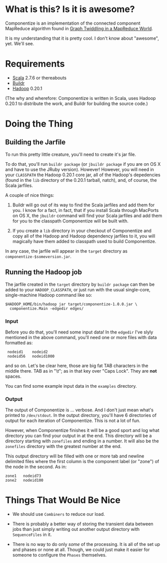 # What is this? Is it is awesome?

Componentize is an implementation of the connected component MapReduce
algorithm found in [Graph Twiddling in a MapReduce
World](http://www2.computer.org/portal/web/csdl/doi/10.1109/MCSE.2009.120).

It is my understanding that it is pretty cool. I don't know about
"awesome", yet. We'll see.

# Requirements
* [Scala](http://www.scala-lang.org/) 2.7.6 or thereabouts
* [Buildr](http://buildr.apache.org/)
* [Hadoop](http://hadoop.apache.org/) 0.20.1

(The why and wherefore: Componentize is written in Scala, uses Hadoop
0.20.1 to distribute the work, and Buildr for building the source
code.)

# Doing the Thing

## Building the Jarfile
To run this pretty little creature, you'll need to create it's jar
file.


To do that, you'll run `buildr package` (or `jbuildr package` if you are on OS X and
have to use the JRuby version). However! However, you will need in
your `CLASSPATH` the Hadoop 0.20.1 core jar, all of the Hadoop's
depedencies (found in the `lib` directory of the 0.20.1 tarball,
natch), and, of course, the Scala jarfiles.

A couple of nice things: 

1. Buildr will go out of its way to find the
Scala jarfiles and add them for you. I know for a fact, in fact, that
if you install Scala through MacPorts on OS X, the `jbuildr` command
will find your Scala jarfiles and add them for you to the classpath
Componentize will be built with.

2. If you create a `lib` directory in your
checkout of Componentize and copy all of the Hadoop and Hadoop
dependency jarfiles to it, you will magically have them added to
classpath used to build Componentize.

In any case, the jarfile will appear in the `target` directory as
`componentize-$someversion.jar`. 

## Running the Hadoop job

The jarfile created in the `target` directory by `buildr package` can
then be added to your `HADOOP_CLASSPATH`, or just run with the usual
single-core, single-machine Hadoop command like so:

    $HADOOP_HOME/bin/hadoop jar target/componentize-1.0.0.jar \
      componentize.Main -edgedir edges/

### Input

Before you do that, you'll need some input data! In the `edgedir` I've
slyly mentioned in the above command, you'll need one or more files
with data formatted as:

     nodeid1	nodeid2
     nodeid56	nodeid1000

and so on. Let's be clear here, those are big fat TAB characters in
the middle there. TAB as in "\t"; as in that key over "Caps Lock". They
are **not** spaces.

You can find some example input data in the `examples` directory.

### Output

The output of Componentize is ... verbose. And I don't just mean what's
printed to `/dev/stdout`. In the output directory, you'll have 6
directories of output for each iteration of Componentize. This is not
a lot of fun.

However, when Componentize finishes it will be a good sport and log
what directory you can find your output in at the end. This directory
will be a directory starting with `zonefiles` and ending in a
number. It will also be the `zonefiles` directory with the greatest
number at the end.

This output directory will be filled with one or more tab and newline
delimited files where the first column is the component label (or
"zone") of the node in the second. As in:

    zone1	nodeid73
    zone2	nodeid100

# Things That Would Be Nice

* We should use `Combiners` to reduce our load.

* There is probably a better way of storing the transient data between
  jobs than just simply writing out another output directory with
  `SequenceFiles` in it.

* There is no way to do only *some* of the processing. It is all of
  the set up and phases or none at all. Though, we could just make it
  easier for someone to configure the `Phases` themselves.
